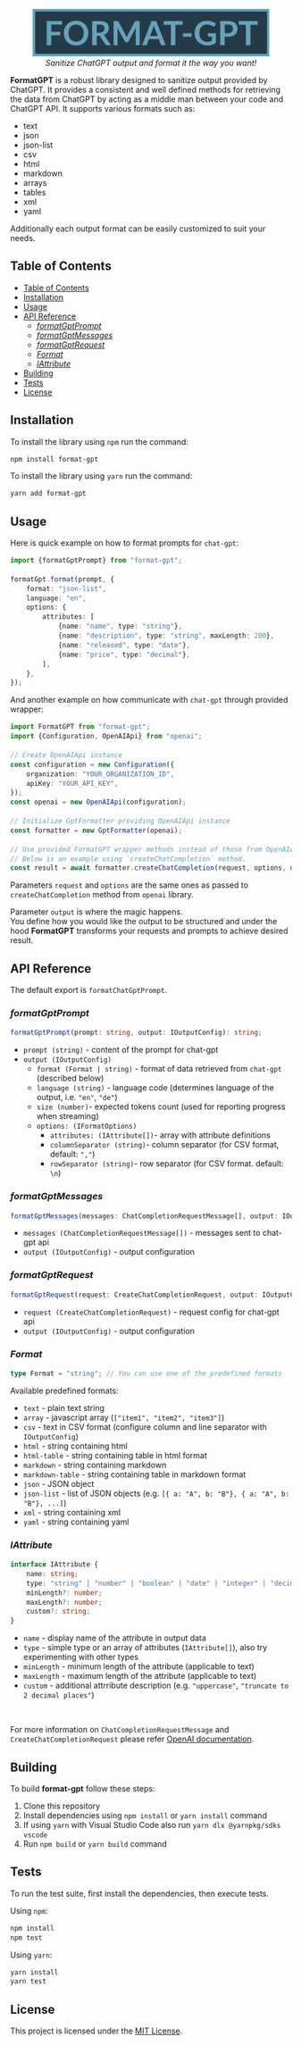 <figure>
    <img src="/assets/img/logo.png" alt="format-gpt">
    <figcaption align="center">
		<em>Sanitize ChatGPT output and format it the way you want!</em>
	</figcaption>
</figure>

**FormatGPT** is a robust library designed to sanitize output provided by ChatGPT.
It provides a consistent and well defined methods for retrieving the data from ChatGPT by acting as a middle man between your code and ChatGPT API.
It supports various formats such as:

-   text
-   json
-   json-list
-   csv
-   html
-   markdown
-   arrays
-   tables
-   xml
-   yaml

Additionally each output format can be easily customized to suit your needs.

## Table of Contents

-   [Table of Contents](#table-of-contents)
-   [Installation](#installation)
-   [Usage](#usage)
-   [API Reference](#api-reference)
    -   [_formatGptPrompt_](#formatgptprompt)
    -   [_formatGptMessages_](#formatgptmessages)
    -   [_formatGptRequest_](#formatgptrequest)
    -   [_Format_](#format)
    -   [_IAttribute_](#iattribute)
-   [Building](#building)
-   [Tests](#tests)
-   [License](#license)

## Installation

To install the library using `npm` run the command:

```bash
npm install format-gpt
```

To install the library using `yarn` run the command:

```bash
yarn add format-gpt
```

## Usage

Here is quick example on how to format prompts for `chat-gpt`:

```typescript
import {formatGptPrompt} from "format-gpt";

formatGpt.format(prompt, {
    format: "json-list",
    language: "en",
    options: {
        attributes: [
            {name: "name", type: "string"},
            {name: "description", type: "string", maxLength: 200},
            {name: "released", type: "date"},
            {name: "price", type: "decimal"},
        ],
    },
});
```

And another example on how communicate with `chat-gpt` through provided wrapper:

```typescript
import FormatGPT from "format-gpt";
import {Configuration, OpenAIApi} from "openai";

// Create OpenAIApi instance
const configuration = new Configuration({
    organization: "YOUR_ORGANIZATION_ID",
    apiKey: "YOUR_API_KEY",
});
const openai = new OpenAIApi(configuration);

// Initialize GptFormatter providing OpenAIApi instance
const formatter = new GptFormatter(openai);

// Use provided FormatGPT wrapper methods instead of those from OpenAIApi.
// Below is an example using `createChatCompletion` method.
const result = await formatter.createChatCompletion(request, options, output);
```

Parameters `request` and `options` are the same ones as passed to `createChatCompletion` method from `openai` library.

Parameter `output` is where the magic happens.  
You define how you would like the output to be structured and under the hood **FormatGPT** transforms your requests and prompts to achieve desired result.

## API Reference

The default export is `formatChatGptPrompt`.

### _formatGptPrompt_

```typescript
formatGptPrompt(prompt: string, output: IOutputConfig): string;
```

-   `prompt (string)` - content of the prompt for chat-gpt
-   `output (IOutputConfig)`
    -   `format (Format | string)` - format of data retrieved from `chat-gpt` (described below)
    -   `language (string)` - language code (determines language of the output, i.e. `"en"`, `"de"`)
    -   `size (number)`- expected tokens count (used for reporting progress when streaming)
    -   `options: (IFormatOptions)`
        -   `attributes: (IAttribute[])`- array with attribute definitions
        -   `columnSeparator (string)`- column separator (for CSV format, default: `","`)
        -   `rowSeparator (string)`- row separator (for CSV format. default: `\n`)

### _formatGptMessages_

```typescript
formatGptMessages(messages: ChatCompletionRequestMessage[], output: IOutputConfig): ChatCompletionRequestMessage[];
```

-   `messages (ChatCompletionRequestMessage[])` - messages sent to chat-gpt api
-   `output (IOutputConfig)` - output configuration

### _formatGptRequest_

```typescript
formatGptRequest(request: CreateChatCompletionRequest, output: IOutputConfig): CreateChatCompletionRequest;
```

-   `request (CreateChatCompletionRequest)` - request config for chat-gpt api
-   `output (IOutputConfig)` - output configuration

### _Format_

```typescript
type Format = "string"; // You can use one of the predefined formats
```

Available predefined formats:

-   `text` - plain text string
-   `array` - javascript array (`["item1", "item2", "item3"]`)
-   `csv` - text in CSV format (configure column and line separator with `IOutputConfig`)
-   `html` - string containing html
-   `html-table` - string containing table in html format
-   `markdown` - string containing markdown
-   `markdown-table` - string containing table in markdown format
-   `json` - JSON object
-   `json-list` - list of JSON objects (e.g. `[{ a: "A", b: "B"}, { a: "A", b: "B"}, ...]`)
-   `xml` - string containing xml
-   `yaml` - string containing yaml

### _IAttribute_

```typescript
interface IAttribute {
    name: string;
    type: "string" | "number" | "boolean" | "date" | "integer" | "decimal" | IAttribute[];
    minLength?: number;
    maxLength?: number;
    custom?: string;
}
```

-   `name` - display name of the attribute in output data
-   `type` - simple type or an array of attributes (`IAttribute[]`), also try experimenting with other types
-   `minLength` - minimum length of the attribute (applicable to text)
-   `maxLength` - maximum length of the attribute (applicable to text)
-   `custom` - additional attrribute description (e.g. `"uppercase"`, `"truncate to 2 decimal places"`)

<br />

For more information on `ChatCompletionRequestMessage` and `CreateChatCompletionRequest` please refer [OpenAI documentation](https://platform.openai.com/docs/api-reference/chat/create#chat/create-messages).

## Building

To build **format-gpt** follow these steps:

1. Clone this repository
2. Install dependencies using `npm install` or `yarn install` command
3. If using `yarn` with Visual Studio Code also run `yarn dlx @yarnpkg/sdks vscode`
4. Run `npm build` or `yarn build` command

## Tests

To run the test suite, first install the dependencies, then execute tests.

Using `npm`:

```bash
npm install
npm test
```

Using `yarn`:

```bash
yarn install
yarn test
```

## License

This project is licensed under the [MIT License](LICENSE).
